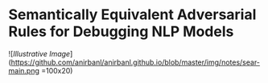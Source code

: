 # Semantically Equivalent Adversarial Rules for Debugging NLP Models

![*Illustrative Image*](https://github.com/anirbanl/anirbanl.github.io/blob/master/img/notes/sear-main.png =100x20)

